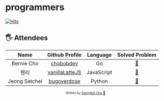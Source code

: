 # programmers
[![Hits](https://hits.seeyoufarm.com/api/count/incr/badge.svg?url=https%3A%2F%2Fgithub.com%2Feagerithm%2Fprogrammers&count_bg=%2379C83D&title_bg=%23555555&icon=github.svg&icon_color=%23E7E7E7&title=hits&edge_flat=false)](https://hits.seeyoufarm.com)


## 🖐 Attendees

|     Name      |                    Github Profile                    |  Language  |           Solved Problem           |
| :-----------: | :--------------------------------------------------: | :--------: | :--------------------------------: |
|  Bernie Cho   |      [chobobdev](https://github.com/chobobdev)       |     Go     |   [:link:](chobobdev/README.md)    |
|     헨리      |     [vanillaLatteJS](https://github.com/devgony)     | JavaScript | [:link:](vanillaLatteJS/README.md) |
| Jeong Satchel |    [bugoverdose](https://github.com/bugoverdose)     |   Python   |  [:link:](bugoverdose/README.md)   |

<div align="center">

<sub><sup>Written by <a href="https://github.com/chobobdev">Seongbin Cho </a></sup></sub><small>🍕</small>

</div>
